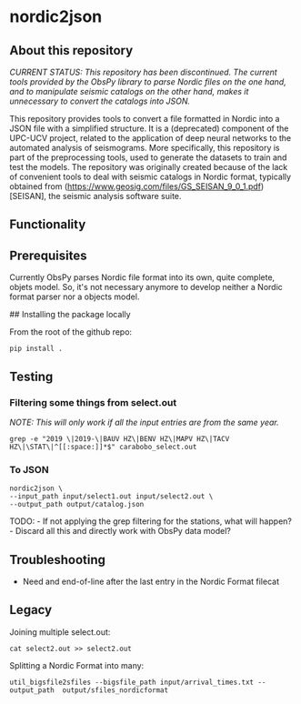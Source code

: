 # nordic2json

## About this repository

*CURRENT STATUS: This repository has been discontinued. The current tools provided by the ObsPy library to parse Nordic files on the one hand, and to manipulate seismic catalogs on the other hand, makes it unnecessary to convert the catalogs into JSON.*

This repository provides tools to convert a file formatted in Nordic into a JSON file with a simplified structure. It is a (deprecated) component of the UPC-UCV project, related to the application of deep neural networks to the automated analysis of seismograms. More specifically, this repository is part of the preprocessing tools, used to generate the datasets to train and test the models. The repository was originally created because of the lack of convenient tools to deal with seismic catalogs in Nordic format, typically obtained from (https://www.geosig.com/files/GS_SEISAN_9_0_1.pdf)[SEISAN], the seismic analysis software suite. 

## Functionality



## Prerequisites

Currently ObsPy parses Nordic file format into its own, quite complete, objets model. So, it's not necessary anymore to develop neither a Nordic format parser nor a objects model.

## Installing the package locally

From the root of the github repo:

	pip install .

## Testing

### Filtering some things from select.out

*NOTE: This will only work if all the input entries are from the same year.*

	grep -e "2019 \|2019-\|BAUV HZ\|BENV HZ\|MAPV HZ\|TACV HZ\|\STAT\|^[[:space:]]*$" carabobo_select.out

### To JSON

	nordic2json \
	--input_path input/select1.out input/select2.out \
	--output_path output/catalog.json

TODO: 
	- If not applying the grep filtering for the stations, what will happen?
	- Discard all this and directly work with ObsPy data model?
	
## Troubleshooting

- Need and end-of-line after the last entry in the Nordic Format filecat 

## Legacy

Joining multiple select.out:

	cat select2.out >> select2.out

Splitting a Nordic Format into many:

	util_bigsfile2sfiles --bigsfile_path input/arrival_times.txt --output_path  output/sfiles_nordicformat

